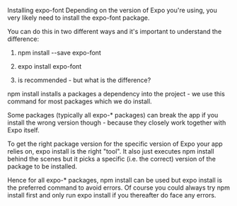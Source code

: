Installing expo-font
Depending on the version of Expo you're using, you very likely need to install the expo-font package.

You can do this in two different ways and it's important to understand the difference:

1. npm install --save expo-font

2. expo install expo-font

3. is recommended - but what is the difference?

npm install installs a packages a dependency into the project - we use this command for most packages which we do install.

Some packages (typically all expo-\* packages) can break the app if you install the wrong version though - because they closely work together with Expo itself.

To get the right package version for the specific version of Expo your app relies on, expo install is the right "tool". It also just executes npm install behind the scenes but it picks a specific (i.e. the correct) version of the package to be installed.

Hence for all expo-\* packages, npm install can be used but expo install is the preferred command to avoid errors. Of course you could always try npm install first and only run expo install if you thereafter do face any errors.
